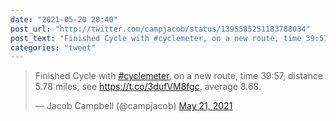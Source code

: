 ```yaml
---
date: "2021-05-20 20:40"
post_url: "http://twitter.com/campjacob/status/1395585251183788034"
post_text: "Finished Cycle with #cyclemeter, on a new route, time 39:57, distance 5.78 miles, see https://t.co/3dufVM8fgc, average 8.68."
categories: "tweet"
---
```


<blockquote class="twitter-tweet"><p lang="en" dir="ltr">Finished Cycle with <a href="https://twitter.com/hashtag/cyclemeter?src=hash&amp;ref_src=twsrc%5Etfw">#cyclemeter</a>, on a new route, time 39:57, distance 5.78 miles, see <a href="https://t.co/3dufVM8fgc">https://t.co/3dufVM8fgc</a>, average 8.68.</p>&mdash; Jacob Campbell (@campjacob) <a href="https://twitter.com/campjacob/status/1395585251183788034?ref_src=twsrc%5Etfw">May 21, 2021</a></blockquote> <script async src="https://platform.twitter.com/widgets.js" charset="utf-8"></script> 
